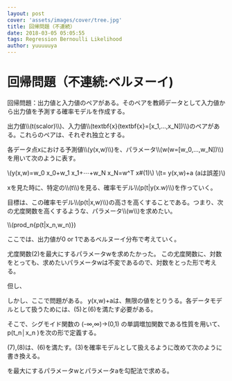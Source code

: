 ```yaml
---
layout: post
cover: 'assets/images/cover/tree.jpg'
title: 回帰問題（不連続）
date: 2018-03-05 05:05:55
tags: Regression Bernoulli Likelihood
author: yuuuuuya
---
```


<script type="text/javascript" src="https://yuuuuuya.github.io/js/MathJax/MathJax.js?config=TeX-MML-AM_HTMLorMML"></script>

<h1>回帰問題（不連続:ベルヌーイ)</h1>

<p>回帰問題：出力値と入力値のペアがある。そのペアを教師データとして入力値から出力値を予測する確率モデルを作成する。</p>

<p>出力値\\(t(scalor)\\)、入力値\\(textbf{x}(textbf{x}=[x_1,…,x_N])\\)のペアがある。これらのペアは、それぞれ独立とする。</p>
<p>各データ点xにおける予測値\\(y(x,w)\\)を、パラメータ\\(w(w=[w_0,…,w_N])\\)を用いて次のように表す。</p>

\\(y(x,w)=w_0 x_0+w_1 x_1+⋯+w_N x_N=w^T x#(1)\\)
\\(t= y(x,w)+a  (aは誤差)\\)

<p>xを見た時に、特定の\\(t\\)を見る、確率モデル\\(p(t|y(x.w)\\)を作っていく。</p>
<p>目標は、この確率モデル\\(p(t|x,w)\\)の高さを高くすることである。つまり、次の尤度関数を高くするような、パラメータ\\(w\\)を求めたい。</p>
\\(prod_n{p(t|x_n,w_n)})

<p>ここでは、出力値が0 or 1であるベルヌーイ分布で考えていく。</p>
<p>尤度関数(2)を最大にするパラメータwを求めたかった。
この尤度関数に、対数をとっても、求めたいパラメータwは不変であるので、対数をとった形で考える。</p>

<p>但し、</p>

<p>しかし、ここで問題がある。
y(x,w)+aは、無限の値をとりうる。各データモデルとして扱うためには、(5)と(6)を満たす必要がある。</p>

<p>そこで、シグモイド関数の (-∞,∞)→(0,1) の単調増加関数である性質を用いて、p(t_n│x_n )を次の形で定義する。</p>
<p>(7),(8)は、(6)を満たす。(3)を確率モデルとして扱えるように改めて次のように書き換える。</p>


<p>を最大にするパラメータwとパラメータaを勾配法で求める。</p>
<p></p>
<p></p>
<p></p>
<p></p>
